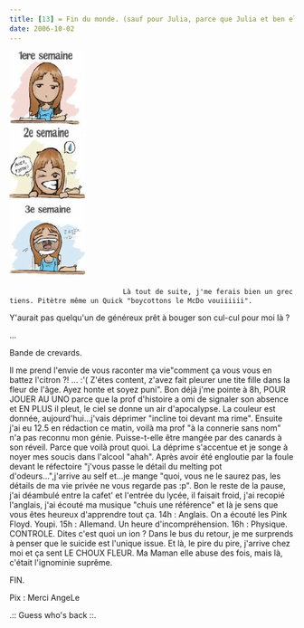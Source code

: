 ```yaml
---
title: [13] = Fin du monde. (sauf pour Julia, parce que Julia et ben elle est née un 13 janvier alors faut pas dire ça sinon Julia elle boude)
date: 2006-10-02
---
```


![une image](./img/590957036_small.jpg)


                                Là tout de suite, j'me ferais bien un grec tiens. Pitètre même un Quick "boycottons le McDo vouiiiiii".
Y'aurait pas quelqu'un de généreux prêt à bouger son cul-cul pour moi là ?

...

Bande de crevards.


Il me prend l'envie de vous raconter ma vie"comment ça vous vous en battez l'citron ?! ... :'( Z'étes content, z'avez fait pleurer une tite fille dans la fleur de l'âge. Ayez honte et soyez puni".
Bon déjà j'me pointe à 8h, POUR JOUER AU UNO parce que la prof d'histoire a omi de signaler son absence et EN PLUS il pleut, le ciel se donne un air d'apocalypse. La couleur est donnée, aujourd'hui...j'vais déprimer "incline toi devant ma rime".
Ensuite j'ai eu 12.5 en rédaction ce matin, voilà ma prof "à la connerie sans nom" n'a pas reconnu mon génie. Puisse-t-elle être mangée par des canards à son réveil. Parce que voilà prout quoi. La déprime s'accentue et je songe à noyer mes soucis dans l'alcool  "ahah".
Après avoir été engloutie par la foule devant le réfectoire "j'vous passe le détail du melting pot d'odeurs...",j'arrive au self et...je mange  "quoi, vous ne le saurez pas, les détails de ma vie privée ne vous regarde pas :p".
Bon le reste de la pause, j'ai déambulé entre la cafet' et l'entrée du lycée, il faisait froid, j'ai recopié l'anglais, j'ai écouté ma musique "chuis une référence" et là je sens que vous êtes heureux d'apprendre tout ça.
14h : Anglais. On a écouté les Pink Floyd. Youpi.
15h : Allemand. Un heure d'incompréhension.
16h : Physique. CONTROLE. Dites c'est quoi un ion ?
Dans le bus du retour, je me surprends à penser que le suicide est l'unique issue.
Et là, le pire du pire, j'arrive chez moi et ça sent LE CHOUX FLEUR. Ma Maman elle abuse des fois, mais là, c'était l'ignominie suprême.

FIN.

Pix : Merci AngeLe

.:: Guess who's back ::.
            
